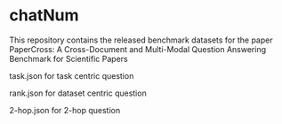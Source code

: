 # chatNum

This repository contains the released benchmark datasets for the paper PaperCross: A Cross-Document and Multi-Modal Question Answering Benchmark for Scientific Papers


task.json for task centric question

rank.json for dataset centric question

2-hop.json for 2-hop question

